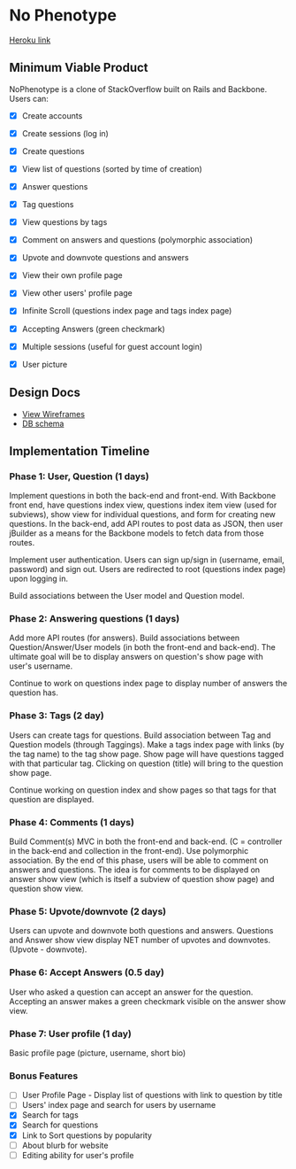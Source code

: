 # No Phenotype

[Heroku link][heroku]

[heroku]: https://no-phenotype.herokuapp.com/


## Minimum Viable Product
NoPhenotype is a clone of StackOverflow built on Rails and Backbone. Users can:

<!-- This is a Markdown checklist. Use it to keep track of your progress! -->

- [X] Create accounts
- [X] Create sessions (log in)
- [X] Create questions
- [X] View list of questions (sorted by time of creation)
- [X] Answer questions
- [X] Tag questions
- [X] View questions by tags
- [X] Comment on answers and questions (polymorphic association)
- [X] Upvote and downvote questions and answers
- [X] View their own profile page
- [X] View other users' profile page
- [X] Infinite Scroll (questions index page and tags index page)
- [X] Accepting Answers (green checkmark)
- [X] Multiple sessions (useful for guest account login)
- [X] User picture


## Design Docs
* [View Wireframes][views]
* [DB schema][schema]

[views]: ./docs/views.md
[schema]: ./docs/schema.md

## Implementation Timeline

### Phase 1: User, Question (1 days)
Implement questions in both the back-end and front-end. With
Backbone front end, have questions index view, questions index item view
(used for subviews), show view for individual questions, and form for creating
new questions.
In the back-end, add API routes to post data as JSON, then user jBuilder
as a means for the Backbone models to fetch data from those routes.

Implement user authentication. Users can sign up/sign in
(username, email, password) and sign out. Users are redirected to root (questions index
page) upon logging in.

Build associations between the User model and Question model.


### Phase 2: Answering questions (1 days)
Add more API routes (for answers). Build associations between Question/Answer/User
models (in both the front-end and back-end).
The ultimate goal will be to display answers on question's show page with
user's username.

Continue to work on questions index page to display number of answers the question
has.


### Phase 3: Tags (2 day)
Users can create tags for questions.
Build association between Tag and Question models (through Taggings).
Make a tags index page with links (by the tag name) to the tag show page.
Show page will have questions tagged with that particular tag. Clicking on question
(title) will bring to the question show page.

Continue working on question index and show pages so that tags for that question
are displayed.


### Phase 4: Comments (1 days)
Build Comment(s) MVC in both the front-end and back-end.
(C = controller in the back-end and collection in the front-end). Use polymorphic
association.
By the end of this phase, users will be able to comment on answers and questions.
The idea is for comments to be displayed on answer show view (which is itself a subview of question show page) and question show view.


### Phase 5: Upvote/downvote (2 days)
Users can upvote and downvote both questions and answers. Questions and Answer
show view display NET number of upvotes and downvotes. (Upvote - downvote).

### Phase 6: Accept Answers (0.5 day)
User who asked a question can accept an answer for the question. Accepting
an answer makes a green checkmark visible on the answer show view.

### Phase 7: User profile (1 day)
Basic profile page (picture, username, short bio)


### Bonus Features
- [ ] User Profile Page - Display list of questions with link to question by title
- [ ] Users' index page and search for users by username
- [X] Search for tags
- [X] Search for questions
- [X] Link to Sort questions by popularity
- [ ] About blurb for website
- [ ] Editing ability for user's profile
